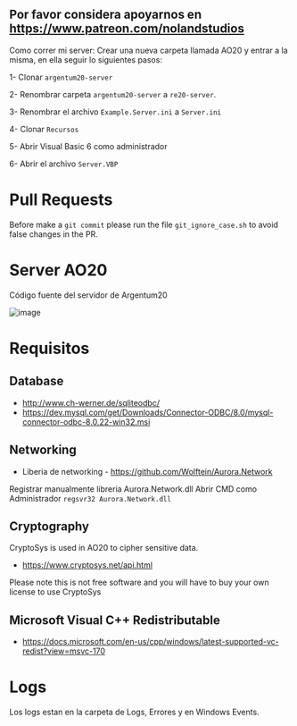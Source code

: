 ## Por favor considera apoyarnos en https://www.patreon.com/nolandstudios

Como correr mi server:
Crear una nueva carpeta llamada AO20 y entrar a la misma, en ella seguir lo siguientes pasos:

1- Clonar `argentum20-server`

2- Renombrar carpeta `argentum20-server` a `re20-server`.

3- Renombrar el archivo `Example.Server.ini` a `Server.ini`

4- Clonar `Recursos`

5- Abrir Visual Basic 6 como administrador

6- Abrir el archivo `Server.VBP`

# Pull Requests

Before make a `git commit` please run the file `git_ignore_case.sh` to avoid false changes in the PR.

# Server AO20
Código fuente del servidor de Argentum20

![image](https://i.ibb.co/gFDn3SG/AO20-drawio-2.png)

# Requisitos

## Database
- http://www.ch-werner.de/sqliteodbc/
- https://dev.mysql.com/get/Downloads/Connector-ODBC/8.0/mysql-connector-odbc-8.0.22-win32.msi

## Networking
- Liberia de networking - https://github.com/Wolftein/Aurora.Network

Registrar manualmente libreria Aurora.Network.dll 
Abrir CMD como Administrador `regsvr32 Aurora.Network.dll`

## Cryptography
CryptoSys is used in AO20 to cipher sensitive data.

- https://www.cryptosys.net/api.html 

Please note this is not free software and you will have to buy your own license to use CryptoSys

## Microsoft Visual C++ Redistributable
- https://docs.microsoft.com/en-us/cpp/windows/latest-supported-vc-redist?view=msvc-170

# Logs
Los logs estan en la carpeta de Logs, Errores y en Windows Events.



